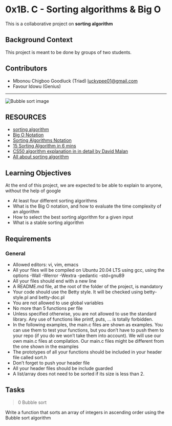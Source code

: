 
# 0x1B. C - Sorting algorithms & Big O

This is a collaborative project on **sorting algorithm**

## Background Context

This project is meant to be done by groups of two students.

## Contributors

- Mbonou Chigboo Goodluck (Triad) <luckypee01@gmail.com>
- Favour Idowu (Genius)


----------------------------------------------

![Bubble sort image](~/assets/willy-wonka.png)

## RESOURCES

- [sorting algorithm](https://intranet.alxswe.com/rltoken/-j5MKLBlzZAC2RfJ5DTBIg)
- [Big O Notation](https://intranet.alxswe.com/rltoken/WRvrE2BaNVQFssHiUATTrw)
- [Sorting Algorithms Notation](https://intranet.alxswe.com/rltoken/WRvrE2BaNVQFssHiUATTrw)
- [15 Sorting Algorithm in 6 mins](https://intranet.alxswe.com/rltoken/_I0aEvhfJ66Xyob6dd9Utw)
- [CS50 algorithm explanation in in detail by David Malan](https://intranet.alxswe.com/rltoken/Ea93HeEYuNkOL7sGb6zzGg)
- [All about sorting algorithm](https://intranet.alxswe.com/rltoken/21X_eaj5RGcLIL9mZv2sqw)

## Learning Objectives

At the end of this project, we are expected to be able to explain to anyone, without the help of google

- At least four different sorting algorithms
- What is the Big O notation, and how to evaluate the time complexity of an algorithm
- How to select the best sorting algorithm for a given input
- What is a stable sorting algorithm

## Requirements

### General

- Allowed editors: vi, vim, emacs
- All your files will be compiled on Ubuntu 20.04 LTS using gcc, using the options -Wall -Werror -Wextra -pedantic -std=gnu89
- All your files should end with a new line
- A README.md file, at the root of the folder of the project, is mandatory
- Your code should use the Betty style. It will be checked using betty-style.pl and betty-doc.pl
- You are not allowed to use global variables
- No more than 5 functions per file
- Unless specified otherwise, you are not allowed to use the standard library. Any use of functions like printf, puts, … is totally forbidden.
- In the following examples, the main.c files are shown as examples. You can use them to test your functions, but you don’t have to push them to your repo (if you do we won’t take them into account). We will use our own main.c files at compilation. Our main.c files might be different from the one shown in the examples
- The prototypes of all your functions should be included in your header file called sort.h
- Don’t forget to push your header file
- All your header files should be include guarded
- A list/array does not need to be sorted if its size is less than 2.

## Tasks

> 0 Bubble sort

Write a function that sorts an array of integers in ascending order using the Bubble sort algorithm

